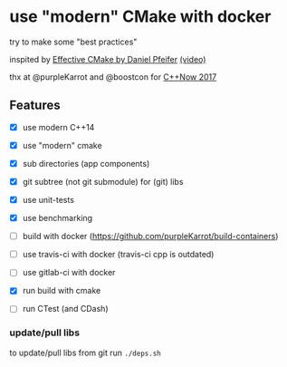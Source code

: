 # use "modern" CMake with docker

try to make some "best practices"

inspited by [Effective CMake by Daniel Pfeifer](https://github.com/boostcon/cppnow_presentations_2017/blob/master/05-19-2017_friday/effective_cmake__daniel_pfeifer__cppnow_05-19-2017.pdf) [(video)](https://youtu.be/bsXLMQ6WgIk)

thx at @purpleKarrot and @boostcon for [C++Now 2017](https://github.com/boostcon/cppnow_presentations_2017)


## Features

 * [x] use modern C++14
 * [x] use "modern" cmake
 * [x] sub directories (app components)
 * [x] git subtree (not git submodule) for (git) libs
 * [x] use unit-tests
 * [x] use benchmarking
 * [ ] build with docker (https://github.com/purpleKarrot/build-containers)
 * [ ] use travis-ci with docker (travis-ci cpp is outdated)
 * [ ] use gitlab-ci with docker
 * [x] run build with cmake
 * [ ] run CTest (and CDash)


 ### update/pull libs
 to update/pull libs from git run `./deps.sh`